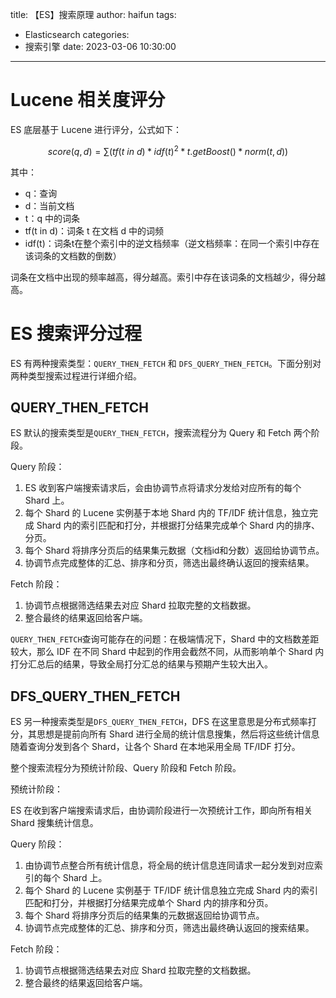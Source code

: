 title: 【ES】搜索原理
author: haifun
tags:
  - Elasticsearch
categories:
  - 搜索引擎
date: 2023-03-06 10:30:00

---

# Lucene 相关度评分

ES 底层基于 Lucene 进行评分，公式如下：

$$
score(q,d) = \sum \lparen tf(t \ in \ d) * idf(t) ^2 * t.getBoost() * norm(t,d) \rparen
$$

其中：

*   q：查询
*   d：当前文档
*   t：q 中的词条
*   tf(t in d)：词条 t 在文档 d 中的词频
*   idf(t)：词条t在整个索引中的逆文档频率（逆文档频率：在同一个索引中存在该词条的文档数的倒数）

词条在文档中出现的频率越高，得分越高。索引中存在该词条的文档越少，得分越高。

# ES 搜索评分过程

ES 有两种搜索类型：`QUERY_THEN_FETCH` 和 `DFS_QUERY_THEN_FETCH`。下面分别对两种类型搜索过程进行详细介绍。

## QUERY\_THEN\_FETCH

ES 默认的搜索类型是`QUERY_THEN_FETCH`，搜索流程分为 Query 和 Fetch 两个阶段。

Query 阶段：

1.  ES 收到客户端搜索请求后，会由协调节点将请求分发给对应所有的每个 Shard 上。
2.  每个 Shard 的 Lucene 实例基于本地 Shard 内的 TF/IDF 统计信息，独立完成 Shard 内的索引匹配和打分，并根据打分结果完成单个 Shard 内的排序、分页。
3.  每个 Shard 将排序分页后的结果集元数据（文档id和分数）返回给协调节点。
4.  协调节点完成整体的汇总、排序和分页，筛选出最终确认返回的搜索结果。

Fetch 阶段：

1.  协调节点根据筛选结果去对应 Shard 拉取完整的文档数据。
2.  整合最终的结果返回给客户端。

`QUERY_THEN_FETCH`查询可能存在的问题：在极端情况下，Shard 中的文档数差距较大，那么 IDF 在不同 Shard 中起到的作用会截然不同，从而影响单个 Shard 内打分汇总后的结果，导致全局打分汇总的结果与预期产生较大出入。

## DFS\_QUERY\_THEN\_FETCH

ES 另一种搜索类型是`DFS_QUERY_THEN_FETCH`，DFS 在这里意思是分布式频率打分，其思想是提前向所有 Shard 进行全局的统计信息搜集，然后将这些统计信息随着查询分发到各个 Shard，让各个 Shard 在本地采用全局 TF/IDF 打分。

整个搜索流程分为预统计阶段、Query 阶段和 Fetch 阶段。

预统计阶段：

ES 在收到客户端搜索请求后，由协调阶段进行一次预统计工作，即向所有相关 Shard 搜集统计信息。

Query 阶段：

1.  由协调节点整合所有统计信息，将全局的统计信息连同请求一起分发到对应索引的每个 Shard 上。
2.  每个 Shard 的 Lucene 实例基于 TF/IDF 统计信息独立完成 Shard 内的索引匹配和打分，并根据打分结果完成单个 Shard 内的排序和分页。
3.  每个 Shard 将排序分页后的结果集的元数据返回给协调节点。
4.  协调节点完成整体的汇总、排序和分页，筛选出最终确认返回的搜索结果。

Fetch 阶段：

1.  协调节点根据筛选结果去对应 Shard 拉取完整的文档数据。
2.  整合最终的结果返回给客户端。

